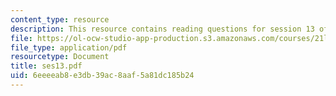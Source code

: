```yaml
---
content_type: resource
description: This resource contains reading questions for session 13 of the course.
file: https://ol-ocw-studio-app-production.s3.amazonaws.com/courses/21l-423j-introduction-to-anglo-american-folk-music-fall-2005/6eeeeab8e3db39ac8aaf5a81dc185b24_ses13.pdf
file_type: application/pdf
resourcetype: Document
title: ses13.pdf
uid: 6eeeeab8-e3db-39ac-8aaf-5a81dc185b24
---
```

